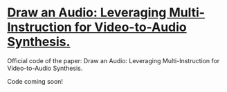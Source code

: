 # [Draw an Audio: Leveraging Multi-Instruction for Video-to-Audio Synthesis. ](https://arxiv.org/abs/2409.06135)

Official code of the paper: Draw an Audio: Leveraging Multi-Instruction for Video-to-Audio Synthesis. 

Code coming soon!
